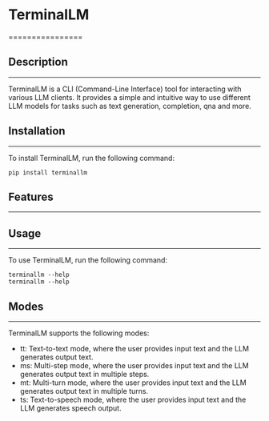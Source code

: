 # TerminalLM
================

## Description
---------------

TerminalLM is a CLI (Command-Line Interface) tool for interacting with various LLM clients. It provides a simple and intuitive way to use different LLM models for tasks such as text generation, completion, qna and more.

## Installation
------------

To install TerminalLM, run the following command:
```
pip install terminallm
```

## Features
------------


## Usage
------------

To use TerminalLM, run the following command:
```
terminallm --help
terminallm --help
```

## Modes
------------

TerminalLM supports the following modes:

* tt: Text-to-text mode, where the user provides input text and the LLM generates output text.
* ms: Multi-step mode, where the user provides input text and the LLM generates output text in multiple steps.
* mt: Multi-turn mode, where the user provides input text and the LLM generates output text in multiple turns.
* ts: Text-to-speech mode, where the user provides input text and the LLM generates speech output.

